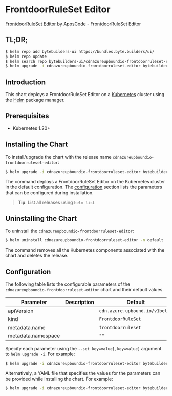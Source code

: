 # FrontdoorRuleSet Editor

[FrontdoorRuleSet Editor by AppsCode](https://byte.builders) - FrontdoorRuleSet Editor

## TL;DR;

```bash
$ helm repo add bytebuilders-ui https://bundles.byte.builders/ui/
$ helm repo update
$ helm search repo bytebuilders-ui/cdnazureupboundio-frontdoorruleset-editor --version=v0.4.18
$ helm upgrade -i cdnazureupboundio-frontdoorruleset-editor bytebuilders-ui/cdnazureupboundio-frontdoorruleset-editor -n default --create-namespace --version=v0.4.18
```

## Introduction

This chart deploys a FrontdoorRuleSet Editor on a [Kubernetes](http://kubernetes.io) cluster using the [Helm](https://helm.sh) package manager.

## Prerequisites

- Kubernetes 1.20+

## Installing the Chart

To install/upgrade the chart with the release name `cdnazureupboundio-frontdoorruleset-editor`:

```bash
$ helm upgrade -i cdnazureupboundio-frontdoorruleset-editor bytebuilders-ui/cdnazureupboundio-frontdoorruleset-editor -n default --create-namespace --version=v0.4.18
```

The command deploys a FrontdoorRuleSet Editor on the Kubernetes cluster in the default configuration. The [configuration](#configuration) section lists the parameters that can be configured during installation.

> **Tip**: List all releases using `helm list`

## Uninstalling the Chart

To uninstall the `cdnazureupboundio-frontdoorruleset-editor`:

```bash
$ helm uninstall cdnazureupboundio-frontdoorruleset-editor -n default
```

The command removes all the Kubernetes components associated with the chart and deletes the release.

## Configuration

The following table lists the configurable parameters of the `cdnazureupboundio-frontdoorruleset-editor` chart and their default values.

|     Parameter      | Description |                  Default                  |
|--------------------|-------------|-------------------------------------------|
| apiVersion         |             | <code>cdn.azure.upbound.io/v1beta1</code> |
| kind               |             | <code>FrontdoorRuleSet</code>             |
| metadata.name      |             | <code>frontdoorruleset</code>             |
| metadata.namespace |             | <code>""</code>                           |


Specify each parameter using the `--set key=value[,key=value]` argument to `helm upgrade -i`. For example:

```bash
$ helm upgrade -i cdnazureupboundio-frontdoorruleset-editor bytebuilders-ui/cdnazureupboundio-frontdoorruleset-editor -n default --create-namespace --version=v0.4.18 --set apiVersion=cdn.azure.upbound.io/v1beta1
```

Alternatively, a YAML file that specifies the values for the parameters can be provided while
installing the chart. For example:

```bash
$ helm upgrade -i cdnazureupboundio-frontdoorruleset-editor bytebuilders-ui/cdnazureupboundio-frontdoorruleset-editor -n default --create-namespace --version=v0.4.18 --values values.yaml
```
